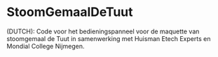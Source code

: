 # StoomGemaalDeTuut
(DUTCH): Code voor het bedieningspanneel voor de maquette van stoomgemaal de Tuut in samenwerking met Huisman Etech Experts en Mondial College Nijmegen.
